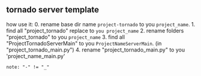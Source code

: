 tornado server template
---

how use it:
    0. rename base dir name `project-tornado` to you `project_name`.
    1. find all "project_tornado" replace to `you project_name`
    2. rename folders "project_tornado" to you `project_name`
    3. find all "ProjectTornadoServerMain" to you `ProjectNameServerMain`. (in "project_tornado_main.py")
    4. rename "project_tornado_main.py" to you 'project_name_main.py'
    
    note: "-" != "_"
